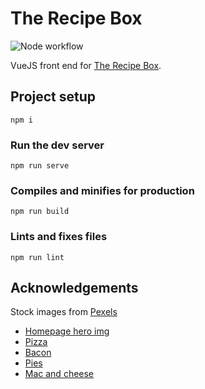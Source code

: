 # The Recipe Box

![Node workflow](https://github.com/pmcghen/recipe-box/actions/workflows/noode.js.yml/badge.svg)

VueJS front end for [The Recipe Box](https://pmcghen.github.io/recipe-box/).

## Project setup

```
npm i
```

### Run the dev server

```
npm run serve
```

### Compiles and minifies for production

```
npm run build
```

### Lints and fixes files

```
npm run lint
```
## Acknowledgements

Stock images from [Pexels](https://www.pexels.com)

  - [Homepage hero img](https://www.pexels.com/photo/fruit-salads-in-plate-1640774/)
  - [Pizza](https://www.pexels.com/photo/dinner-fast-food-lunch-meal-3644/)
  - [Bacon](https://www.pexels.com/photo/heap-of-bacon-cut-into-small-slices-4202892/)
  - [Pies](https://www.pexels.com/photo/three-round-pies-288264/)
  - [Mac and cheese](https://www.pexels.com/photo/white-ceramic-plate-with-yellow-rice-9397238/)
